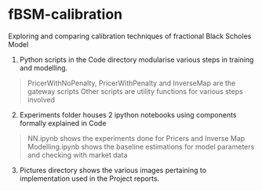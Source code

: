 # fBSM-calibration

Exploring and comparing calibration techniques of fractional Black Scholes Model

1. Python scripts in the Code directory modularise various steps in training and modelling.
> PricerWithNoPenalty, PricerWithPenalty and InverseMap are the gateway scripts
> Other scripts are utility functions for various steps involved 

2. Experiments folder houses 2 ipython notebooks using components formally explained in Code
> NN.ipynb shows the experiments done for Pricers and Inverse Map
> Modelling.ipynb shows the baseline estimations for model parameters and checking with market data

3. Pictures directory shows the various images pertaining to implementation used in the Project reports.